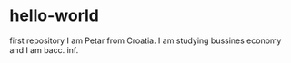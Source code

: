 # hello-world
first repository
I am Petar from Croatia. I am studying bussines economy and I am bacc. inf.
